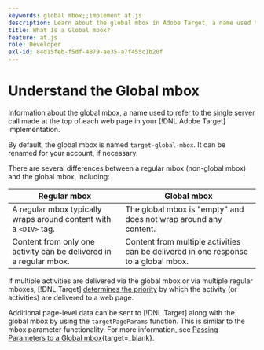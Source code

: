 ```yaml
---
keywords: global mbox;;implement at.js
description: Learn about the global mbox in Adobe Target, a name used to refer to the single server call made at the top of each web page in your [!DNL Target] implementation.
title: What Is a Global mbox?
feature: at.js
role: Developer
exl-id: 84d15feb-f5df-4879-ae35-a7f455c1b20f
---
```

# Understand the Global mbox

Information about the global mbox, a name used to refer to the single server call made at the top of each web page in your [!DNL Adobe Target] implementation.

 By default, the global mbox is named `target-global-mbox`. It can be renamed for your account, if necessary.

There are several differences between a regular mbox (non-global mbox) and the global mbox, including:

| Regular mbox | Global mbox |
|--- |--- |
|A regular mbox typically wraps around content with a `<DIV>` tag.|The global mbox is "empty" and does not wrap around any content.|
|Content from only one activity can be delivered in a regular mbox.|Content from multiple activities can be delivered in one response to a global mbox.|

If multiple activities are delivered via the global mbox or via multiple regular mboxes, [!DNL Target] [determines the priority](/help/main/c-activities/priority.md#concept_1780C11FEA57440499F0047DD6900E0F) by which the activity (or activities) are delivered to a web page.

Additional page-level data can be sent to [!DNL Target] along with the global mbox by using the `targetPageParams` function. This is similar to the mbox parameter functionality. For more information, see [Passing Parameters to a Global mbox](https://developer.adobe.com/target/implement/client-side/atjs/global-mbox/pass-parameters-to-global-mbox/){target=_blank}.
